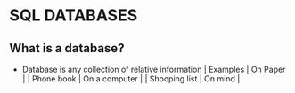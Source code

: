 # SQL DATABASES

## What is a database?
* Database is any collection of relative information
| Examples      | On Paper |
| Phone book | On a computer |
| Shooping list      | On mind       |
